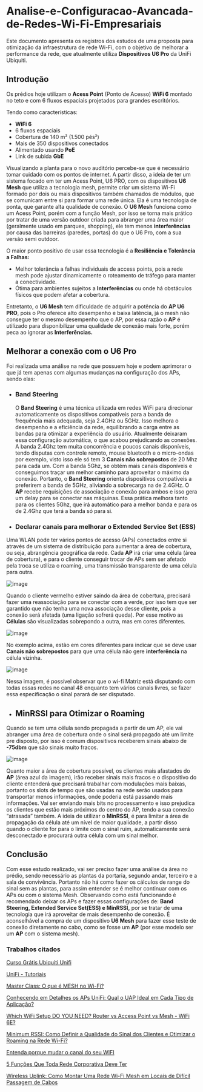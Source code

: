 # Analise-e-Configuracao-Avancada-de-Redes-Wi-Fi-Empresariais
Este documento apresenta os registros dos estudos de uma proposta para otimização da infraestrutura de rede Wi-Fi, com o objetivo de melhorar a performance da rede, que atualmente utiliza **Dispositivos U6 Pro** da UniFi Ubiquiti.

## Introdução 
Os prédios hoje utilizam o **Acess Point** (Ponto de Acesso) **WiFi 6**  montado no teto e com 6 fluxos espaciais projetados para grandes escritórios.

Tendo como características:
- **WiFi 6** 
- 6 fluxos espaciais
- Cobertura de 140 m² (1.500 pés²)
- Mais de 350 dispositivos conectados
- Alimentado usando **PoE** 
- Link de subida **GbE**

Visualizando a planta para o novo auditório percebe-se que é necessário tomar cuidado com os pontos de internet. A partir disso, a ideia de ter um sistema focado em ter um Acess Point, U6 PRO, com os dispositivos **U6 Mesh** que utiliza a tecnologia mesh, permite criar um sistema Wi-Fi formado por dois ou mais dispositivos também chamados de módulos, que se comunicam entre si para formar uma rede única. Ela é uma tecnologia de ponta, que garante alta qualidade de conexão.
O **U6 Mesh** funciona como um Acess Point, porém com a função Mesh, por isso se torna mais prático por tratar de uma versão outdoor criada para abranger uma área maior (geralmente usado em parques, shopping), ele tem menos **interferências** por causa das barreiras (paredes, portas) do que o U6 Pro, com a sua versão semi outdoor. 

O maior ponto positivo de usar essa tecnologia é a **Resiliência e Tolerância a Falhas:**

- Melhor tolerância a falhas individuais de access points, pois a rede mesh pode ajustar
dinamicamente o roteamento de tráfego para manter a conectividade.
- Ótima para ambientes sujeitos a **Interferências** ou onde há obstáculos físicos que podem
afetar a cobertura.

Entretanto, o **U6 Mesh** tem dificuldade de adquirir a potência do **AP U6 PRO**, pois o Pro oferece alto desempenho e baixa latência, já o mesh não consegue ter o mesmo desempenho que o AP, por essa razão o **AP** é utilizado para disponibilizar uma qualidade de conexão mais forte, porém peca ao ignorar as **Interferências.**

## Melhorar a conexão com o U6 Pro
Foi realizada uma análise na rede que possuem hoje e podem aprimorar o que já tem apenas com algumas mudanças na configuração dos APs, sendo elas:

- ### Band Steering
  O **Band Steering** é uma técnica utilizada em redes WiFi para direcionar automaticamente os dispositivos compatíveis para a banda de frequência mais adequada, seja 2.4GHz ou 5GHz. Isso melhora o desempenho e a eficiência da rede, equilibrando a carga entre as bandas para otimizar a experiência do usuário.
Atualmente deixaram essa configuração automática, o que acabou prejudicando as conexões. A banda 2.4Ghz tem muita concorrência e poucos canais disponíveis, tendo disputas com controle remoto, mouse bluetooth e o micro-ondas por exemplo, visto isso ele só tem 3 **Canais não sobrepostos** de 20 Mhz para cada um.
Com a banda 5Ghz, se obtém mais canais disponíveis e conseguimos traçar um melhor caminho para aproveitar o máximo da conexão. Portanto, o **Band Steering** orienta dispositivos compatíveis a preferirem a banda de 5GHz, aliviando a sobrecarga na de 2.4GHz. O **AP** recebe requisições de associação e conexão para ambos e isso gera um delay para se conectar nas máquinas.
Essa prática melhora tanto para os clientes 5Ghz, que irá automático para a melhor banda e para os de 2.4Ghz que terá a banda só para si.

- ### Declarar canais para melhorar o Extended Service Set (ESS)
Uma WLAN pode ter vários pontos de acesso (APs) conectados entre si através de um sistema de distribuição para aumentar a área de cobertura, ou seja, abrangência geográfica da rede.
Cada **AP** irá criar uma célula (área de cobertura), e para o cliente conseguir trocar de APs sem ser afetado pela troca se utiliza o roaming, uma transmissão transparente de uma célula para outra.

![image](https://github.com/user-attachments/assets/159c2091-b4c6-40bb-9320-ddf6e3843758)

Quando o cliente vermelho estiver saindo da área de cobertura, precisará fazer uma reassociação para se conectar com a verde, por isso tem que ser garantido que não tenha uma nova associação desse cliente, pois a conexão será afetada (uma ligação sofrerá queda). Por esse motivo as **Células** são visualizadas sobrepondo a outra, mas em cores diferentes.

![image](https://github.com/user-attachments/assets/c5982cf9-e143-44e4-9e89-21d0b246d0e9)

No exemplo acima, estão em cores diferentes para indicar que se deve usar **Canais não sobrepostos** para que uma célula não gere **interferência** na célula vizinha.

![image](https://github.com/user-attachments/assets/0cd44ad5-e6c9-429e-b169-246dd3af345a)

Nessa imagem, é possível observar que o wi-fi Matriz está disputando com todas essas redes no canal 48 enquanto tem vários canais livres, se fazer essa especificação o sinal parará de ser disputado.

- ## MinRSSI para Otimizar o **Roaming**
Quando se tem uma célula sendo propagada a partir de um AP, ele vai abranger uma área de cobertura onde o sinal será propagado até um limite pre disposto, por isso é comum dispositivos receberem sinais abaixo de **-75dbm** que são sinais muito fracos. 

![image](https://github.com/user-attachments/assets/a6f6b1d4-71ae-4f90-a42a-48ff91ac2961)

Quanto maior a área de cobertura possível, os clientes mais afastados do **AP** (área azul da imagem), irão receber sinais mais fracos e o dispositivo do cliente entenderá que precisará trabalhar com modulações mais baixas, portanto os slots de tempo que são usadas na rede serão usados para transportar menos informações, onde poderia está passando mais informações. Vai ser enviando mais bits no processamento e isso prejudica os clientes que estão mais próximos do centro do AP, tendo a sua conexão “atrasada” também.
A ideia de utilizar o **MinRSSI**, é para limitar a área de propagação da célula até um nível de maior qualidade, a partir disso quando o cliente for para o limite com o sinal ruim, automaticamente será desconectado e procurará outra célula com um sinal melhor.

## Conclusão
Com esse estudo realizado, vai ser preciso fazer uma análise da área no prédio, sendo necessário as plantas da portaria, segundo andar, terceiro e a sala de convivência.
Portanto não há como fazer os cálculos de range do sinal sem as plantas, para assim entender se é melhor continuar com os APs ou com o sistema Mesh. Observando como está funcionando é recomendado deixar os APs e fazer essas configurações de: **Band Steering, Extended Service Set(ESS) e MinRSSI,** por se tratar de uma tecnologia que irá aproveitar de mais desempenho de conexão.
É aconselhável a compra de um dispositivo **U6 Mesh** para fazer esse teste de conexão diretamente no cabo, como se fosse um **AP** (por esse modelo ser um **AP** com o sistema mesh).

### Trabalhos citados
[Curso Grátis Ubiquiti Unifi](https://youtube.com/playlist?list=PLozhsZB1lLUO293mVoY_aqOpMKmTPRQ02&feature=shared)

[UniFi - Tutoriais](https://youtube.com/playlist?list=PLA1dWf7UkJ8rGmdNWTH6LV8Rxwjow1ah-&feature=shared)

[Master Class: O que é MESH no Wi-Fi?](https://youtu.be/VxI-pdhMG5Q?feature=shared)

[Conhecendo em Detalhes os APs UniFi: Qual o UAP Ideal em Cada Tipo de Aplicação?](https://medium.com/ubntbr/conhecendo-em-detalhes-os-aps-unifi-qual-o-uap-ideal-em-cada-tipo-de-aplica%C3%A7%C3%A3o-ff0d82da74a0)

[Which WiFi Setup DO YOU NEED? Router vs Access Point vs Mesh - WiFi 6E?](https://youtu.be/7_wftlWheac?feature=shared)

[Minimum RSSI: Como Definir a Qualidade do Sinal dos Clientes e Otimizar o Roaming na Rede Wi-Fi?](https://medium.com/ubntbr/minimum-rssi-como-definir-a-qualidade-do-sinal-dos-clientes-e-otimizar-o-roaming-na-rede-wifi-8d590f2ab09)

[Entenda porque mudar o canal do seu WIFI](https://youtu.be/DPl_R68tBDI?feature=shared)

[5 Funções Que Toda Rede Corporativa Deve Ter](https://youtu.be/G-_8TsbK27w?feature=shared)

[Wireless Uplink: Como Montar Uma Rede Wi-Fi Mesh em Locais de Difícil Passagem de Cabos](https://medium.com/ubntbr/wireless-uplink-como-montar-uma-rede-wifi-mesh-em-locais-de-dif%C3%ADcil-passagem-de-cabos-8d8beb2ef589)
